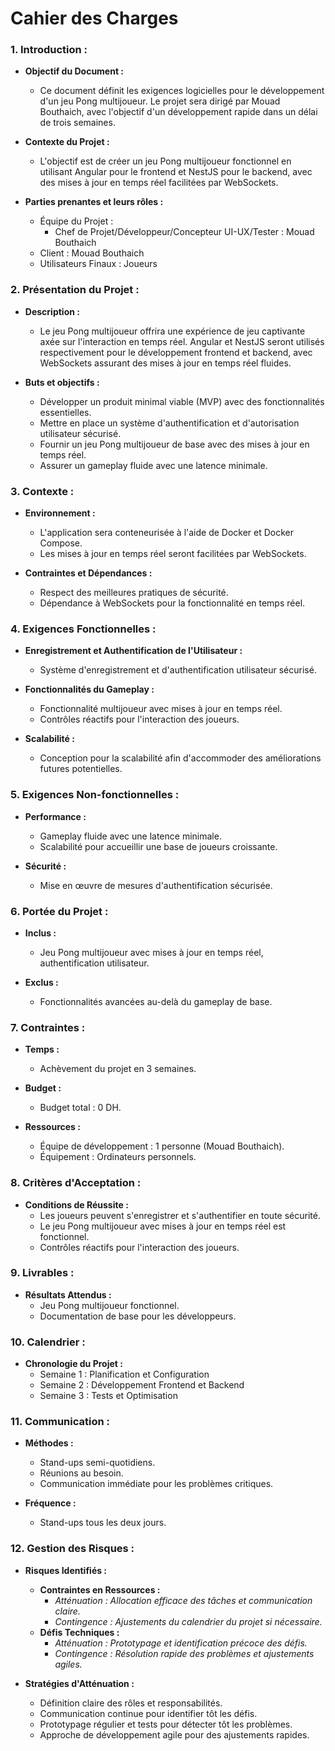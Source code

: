 # Cahier des Charges

### 1. Introduction :
   - **Objectif du Document :**
     - Ce document définit les exigences logicielles pour le développement d'un jeu Pong multijoueur. Le projet sera dirigé par Mouad Bouthaich, avec l'objectif d'un développement rapide dans un délai de trois semaines.

   - **Contexte du Projet :**
     - L'objectif est de créer un jeu Pong multijoueur fonctionnel en utilisant Angular pour le frontend et NestJS pour le backend, avec des mises à jour en temps réel facilitées par WebSockets.

   - **Parties prenantes et leurs rôles :**
     - Équipe du Projet :
       - Chef de Projet/Développeur/Concepteur UI-UX/Tester : Mouad Bouthaich
     - Client : Mouad Bouthaich
     - Utilisateurs Finaux : Joueurs

### 2. Présentation du Projet :
   - **Description :**
     - Le jeu Pong multijoueur offrira une expérience de jeu captivante axée sur l'interaction en temps réel. Angular et NestJS seront utilisés respectivement pour le développement frontend et backend, avec WebSockets assurant des mises à jour en temps réel fluides.

   - **Buts et objectifs  :**
     - Développer un produit minimal viable (MVP) avec des fonctionnalités essentielles.
     - Mettre en place un système d'authentification et d'autorisation utilisateur sécurisé.
     - Fournir un jeu Pong multijoueur de base avec des mises à jour en temps réel.
     - Assurer un gameplay fluide avec une latence minimale.

### 3. Contexte :
   - **Environnement :**
     - L'application sera conteneurisée à l'aide de Docker et Docker Compose.
     - Les mises à jour en temps réel seront facilitées par WebSockets.

   - **Contraintes et Dépendances :**
     - Respect des meilleures pratiques de sécurité.
     - Dépendance à WebSockets pour la fonctionnalité en temps réel.

### 4. Exigences Fonctionnelles :
   - **Enregistrement et Authentification de l'Utilisateur :**
     - Système d'enregistrement et d'authentification utilisateur sécurisé.

   - **Fonctionnalités du Gameplay :**
     - Fonctionnalité multijoueur avec mises à jour en temps réel.
     - Contrôles réactifs pour l'interaction des joueurs.

   - **Scalabilité :**
     - Conception pour la scalabilité afin d'accommoder des améliorations futures potentielles.

### 5. Exigences Non-fonctionnelles :
   - **Performance :**
     - Gameplay fluide avec une latence minimale.
     - Scalabilité pour accueillir une base de joueurs croissante.

   - **Sécurité :**
     - Mise en œuvre de mesures d'authentification sécurisée.

### 6. Portée du Projet :
   - **Inclus :**
     - Jeu Pong multijoueur avec mises à jour en temps réel, authentification utilisateur.

   - **Exclus :**
     - Fonctionnalités avancées au-delà du gameplay de base.

### 7. Contraintes :
   - **Temps :**
     - Achèvement du projet en 3 semaines.

   - **Budget :**
     - Budget total : 0 DH.

   - **Ressources :**
     - Équipe de développement : 1 personne (Mouad Bouthaich).
     - Équipement : Ordinateurs personnels.

### 8. Critères d'Acceptation :
   - **Conditions de Réussite :**
     - Les joueurs peuvent s'enregistrer et s'authentifier en toute sécurité.
     - Le jeu Pong multijoueur avec mises à jour en temps réel est fonctionnel.
     - Contrôles réactifs pour l'interaction des joueurs.

### 9. Livrables :
   - **Résultats Attendus :**
     - Jeu Pong multijoueur fonctionnel.
     - Documentation de base pour les développeurs.

### 10. Calendrier :
   - **Chronologie du Projet :**
     - Semaine 1 : Planification et Configuration
     - Semaine 2 : Développement Frontend et Backend
     - Semaine 3 : Tests et Optimisation

### 11. Communication :
   - **Méthodes :**
     - Stand-ups semi-quotidiens.
     - Réunions au besoin.
     - Communication immédiate pour les problèmes critiques.

   - **Fréquence :**
     - Stand-ups tous les deux jours.

### 12. Gestion des Risques :
   - **Risques Identifiés :**
     - **Contraintes en Ressources :**
       - *Atténuation : Allocation efficace des tâches et communication claire.*
       - *Contingence : Ajustements du calendrier du projet si nécessaire.*
     - **Défis Techniques :**
       - *Atténuation : Prototypage et identification précoce des défis.*
       - *Contingence : Résolution rapide des problèmes et ajustements agiles.*

   - **Stratégies d'Atténuation :**
     - Définition claire des rôles et responsabilités.
     - Communication continue pour identifier tôt les défis.
     - Prototypage régulier et tests pour détecter tôt les problèmes.
     - Approche de développement agile pour des ajustements rapides.